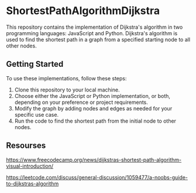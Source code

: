 # ShortestPathAlgorithmDijkstra

This repository contains the implementation of Dijkstra's algorithm in two programming languages: JavaScript and Python. Dijkstra's algorithm is used to find the shortest path in a graph from a specified starting node to all other nodes.

## Getting Started

To use these implementations, follow these steps:

1. Clone this repository to your local machine.
2. Choose either the JavaScript or Python implementation, or both, depending on your preference or project requirements.
3. Modify the graph by adding nodes and edges as needed for your specific use case.
4. Run the code to find the shortest path from the initial node to other nodes.


## Resourses
https://www.freecodecamp.org/news/dijkstras-shortest-path-algorithm-visual-introduction/

https://leetcode.com/discuss/general-discussion/1059477/a-noobs-guide-to-dijkstras-algorithm